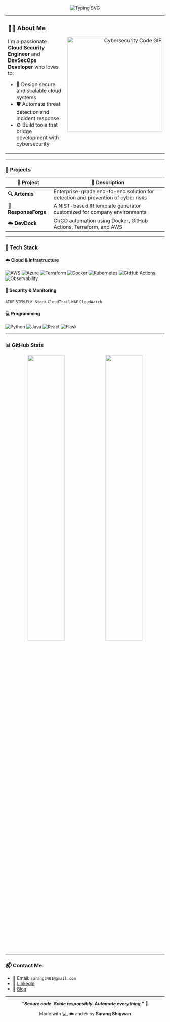 <p align="center">
  <img src="https://readme-typing-svg.herokuapp.com?font=Fira+Code&weight=500&size=22&pause=1000&color=F70BFF&center=true&vCenter=true&width=800&lines=Hey+there!+I'm+Sarang+Shigwan;Cloud+Security+Engineer+%7C+DevSecOps+Builder;Secure+Code+%7C+Scale+Responsibly+%7C+Automate+Everything" alt="Typing SVG" />
</p>


<table>
<tr>
<td width="60%">

### 👨‍💻 About Me

I'm a passionate **Cloud Security Engineer** and **DevSecOps Developer** who loves to:

- 🔐 Design secure and scalable cloud systems  
- 🛡️ Automate threat detection and incident response  
- ⚙️ Build tools that bridge development with cybersecurity  

</td>
<td align="right">

<img src="https://media.giphy.com/media/v1.Y2lkPTc5MGI3NjExYmEyYjN0em5mMG9hM2U4aDJzcnZyYXhnZmZocTNhNTM0MHE3M2JzNSZlcD12MV9naWZzX3NlYXJjaCZjdD1n/FoVzfcqCDSb7zCynOp/giphy.gif" width="300" alt="Cybersecurity Code GIF" />

</td>
</tr>
</table>

---

### 🚀 Projects

| 🔧 Project | 💬 Description |
|-----------|----------------|
| **🔍 Artemis** | Enterprise-grade end-to-end solution for detection and prevention of cyber risks |
| **🧾 ResponseForge** | A NIST-based IR template generator customized for company environments |
| **☁️ DevDock** | CI/CD automation using Docker, GitHub Actions, Terraform, and AWS |

---

### 🧰 Tech Stack

#### ☁️ Cloud & Infrastructure  
![AWS](https://img.shields.io/badge/AWS-%23FF9900?style=flat&logo=amazonaws&logoColor=white)
![Azure](https://img.shields.io/badge/Azure-%230072C6?style=flat&logo=microsoftazure&logoColor=white)
![Terraform](https://img.shields.io/badge/Terraform-%235835CC?style=flat&logo=terraform&logoColor=white)
![Docker](https://img.shields.io/badge/Docker-%230db7ed?style=flat&logo=docker&logoColor=white)
![Kubernetes](https://img.shields.io/badge/Kubernetes-%23326CE5?style=flat&logo=kubernetes&logoColor=white)
![GitHub Actions](https://img.shields.io/badge/GitHub%20Actions-%232671E5?style=flat&logo=githubactions&logoColor=white)
![Observability](https://img.shields.io/badge/Observability-%234285F4?style=flat&logo=prometheus&logoColor=white)

#### 🔐 Security & Monitoring  
`AIDE` `SIEM` `ELK Stack` `CloudTrail` `WAF` `CloudWatch`

#### 💻 Programming  
![Python](https://img.shields.io/badge/Python-%2314354C?style=flat&logo=python&logoColor=white)
![Java](https://img.shields.io/badge/Java-%23ED8B00?style=flat&logo=java&logoColor=white)
![React](https://img.shields.io/badge/React-%2361DAFB?style=flat&logo=react&logoColor=white)
![Flask](https://img.shields.io/badge/Flask-%23000?style=flat&logo=flask&logoColor=white)

---

### 📊 GitHub Stats

<p align="center">
  <img src="https://github-readme-stats.vercel.app/api?username=Sarang2401&show_icons=true&theme=tokyonight" width="48%" />
  <img src="https://github-readme-streak-stats.herokuapp.com?user=Sarang2401&theme=tokyonight" width="48%" />
</p>

---

### 📬 Contact Me

- 📧 Email: `sarang2401@gmail.com`
- 💼 [LinkedIn](https://www.linkedin.com/in/sarang-shigwan-9a9668266/)
- 📝 [Blog](https://defendthecloud.blogspot.com/)

---

<p align="center">
  <b><i>"Secure code. Scale responsibly. Automate everything."</i></b> 🔐  
</p>

<p align="center">
  Made with 💻, ☁️ and ☕ by <b>Sarang Shigwan</b>
</p>
